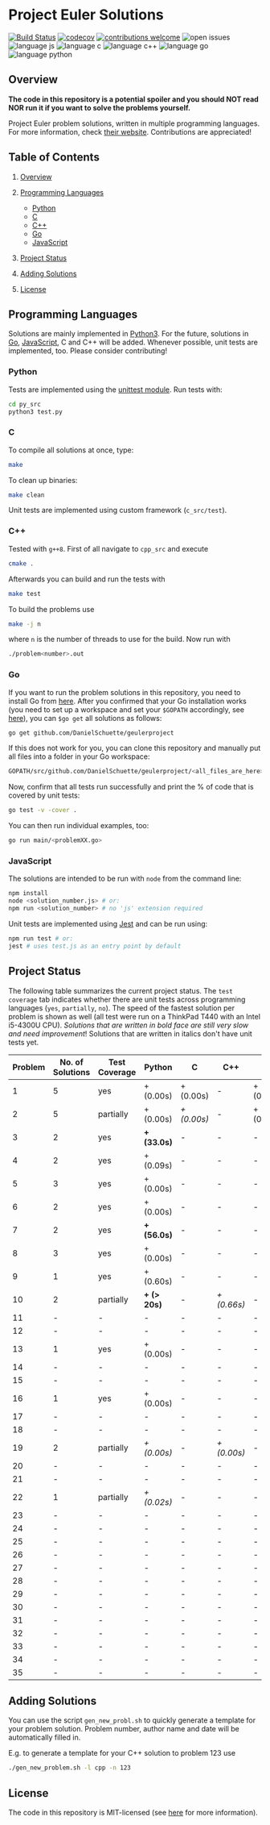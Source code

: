 # Project Euler Solutions

[![Build Status](https://travis-ci.org/PhilippSchuette/projecteuler.svg?branch=master)](https://travis-ci.org/PhilippSchuette/projecteuler) [![codecov](https://codecov.io/gh/PhilippSchuette/projecteuler/branch/master/graph/badge.svg)](https://codecov.io/gh/PhilippSchuette/projecteuler) [![contributions welcome](https://img.shields.io/badge/contributions-welcome-brightgreen.svg?style=flat)](https://github.com/dwyl/esta/issues) ![open issues](https://img.shields.io/github/issues/PhilippSchuette/projecteuler.svg?style=flat) ![language js](https://img.shields.io/badge/Language-JS-blue.svg) ![language c](https://img.shields.io/badge/Language-C-blue.svg) ![language c++](https://img.shields.io/badge/Language-C++-blue.svg) ![language go](https://img.shields.io/badge/Language-Go-blue.svg) ![language python](https://img.shields.io/badge/Language-Python-blue.svg)

## <a name="overview"></a> Overview

**The code in this repository is a potential spoiler and you should NOT read NOR run it if you want to solve the problems yourself.**

Project Euler problem solutions, written in multiple programming languages. For more information, check [their website](https://projecteuler.net/). Contributions are appreciated!

## <a name="toc"></a> Table of Contents

1. [Overview](#overview)

2. [Programming Languages](#langs)

    - [Python](#python)
    - [C](#c)
    - [C++](#cpp)
    - [Go](#go)
    - [JavaScript](#js)

3. [Project Status](#project-status)

4. [Adding Solutions](#adding-solutions)

5. [License](#license)

## <a name="langs"></a> Programming Languages

Solutions are mainly implemented in [Python3](https://www.python.org/). For the future, solutions in [Go](https://golang.org/), [JavaScript](https://www.javascript.com/), C and C++ will be added. Whenever possible, unit tests are implemented, too. Please consider contributing!

### <a name="python"></a> Python

Tests are implemented using the [unittest module](https://docs.python.org/3/library/unittest.html). Run tests with:

```bash
cd py_src
python3 test.py
```

### <a name="c"></a> C

To compile all solutions at once, type:

```bash
make
```

To clean up binaries:

```bash
make clean
```

Unit tests are implemented using custom framework (`c_src/test`).

### <a name="cpp"></a> C++

Tested with `g++8`. First of all navigate to `cpp_src` and execute

```bash
cmake .
```

Afterwards you can build and run the tests with

```bash
make test
```

To build the problems use

```bash
make -j n
```

where `n` is the number of threads to use for the build.
Now run with

```bash
./problem<number>.out
```

### <a name="go"></a> Go

If you want to run the problem solutions in this repository, you need to install Go from [here](https://golang.org/). After you confirmed that your Go installation works (you need to set up a workspace and set your `$GOPATH` accordingly, see [here](https://golang.org/doc/code.html)), you can `$go get` all solutions as follows:

```bash
go get github.com/DanielSchuette/geulerproject
```

If this does not work for you, you can clone this repository and manually put all files into a folder in your Go workspace:

```bash
GOPATH/src/github.com/DanielSchuette/geulerproject/<all_files_are_here>
```

Now, confirm that all tests run successfully and print the % of code that is covered by unit tests:

```bash
go test -v -cover .
```

You can then run individual examples, too:

```bash
go run main/<problemXX.go>
```

### <a name="js"></a> JavaScript

The solutions are intended to be run with `node` from the command line:

```bash
npm install
node <solution_number.js> # or:
npm run <solution_number> # no 'js' extension required
```

Unit tests are implemented using [Jest](https://jestjs.io/docs/en/getting-started.html) and can be run using:

```bash
npm run test # or:
jest # uses test.js as an entry point by default
```

## <a name="project-status"></a> Project Status

The following table summarizes the current project status. The `test coverage` tab indicates whether there are unit tests across programming languages (`yes`, `partially`, `no`). The speed of the fastest solution per problem is shown as well (all test were run on a ThinkPad T440 with an Intel i5-4300U CPU). *Solutions that are written in bold face are still very slow and need improvement*! Solutions that are written in italics don't have unit tests yet.

| Problem | No. of Solutions | Test Coverage |      Python |         C |       C++ |        JS |    Go |
| ------- | ---------------- | ------------- | ----------- |---------- | --------- | --------- | ----- |
|       1 |                5 |           yes |  + (0.00s)  | + (0.00s) |      -    | + (0.23s) | + (s) |
|       2 |                5 |     partially |  + (0.00s)  |*+ (0.00s)*|      -    | + (0.17s) | + (s) |
|       3 |                2 |           yes |**+ (33.0s)**|   -       |      -    |    -      | + (s) |
|       4 |                2 |           yes |  + (0.09s)  |   -       |      -    |    -      | + (s) |
|       5 |                3 |           yes |  + (0.00s)  |   -       |      -    |    -      | + (s) |
|       6 |                2 |           yes |  + (0.00s)  |   -       |      -    |    -      | + (s) |
|       7 |                2 |           yes |**+ (56.0s)**|   -       |      -    |    -      | + (s) |
|       8 |                3 |           yes |  + (0.00s)  |   -       |      -    |    -      | + (s) |
|       9 |                1 |           yes |  + (0.60s)  |   -       |      -    |    -      | + (s) |
|      10 |                2 |     partially |**+ (> 20s)**|   -       |*+ (0.66s)*|    -      | + (s) |
|      11 |                - |             - |     -       |   -       |      -    |    -      |    -  |
|      12 |                - |             - |     -       |   -       |      -    |    -      |    -  |
|      13 |                1 |           yes |  + (0.00s)  |   -       |      -    |    -      |    -  |
|      14 |                - |             - |     -       |   -       |      -    |    -      |    -  |
|      15 |                - |             - |     -       |   -       |      -    |    -      |    -  |
|      16 |                1 |           yes |  + (0.00s)  |   -       |      -    |    -      |    -  |
|      17 |                - |             - |     -       |   -       |      -    |    -      |    -  |
|      18 |                - |             - |     -       |   -       |      -    |    -      |    -  |
|      19 |                2 |     partially | *+ (0.00s)* |   -       |*+ (0.00s)*|    -      |    -  |
|      20 |                - |             - |     -       |   -       |      -    |    -      |    -  |
|      21 |                - |             - |     -       |   -       |      -    |    -      |    -  |
|      22 |                1 |     partially | *+ (0.02s)* |   -       |      -    |    -      |    -  |
|      23 |                - |             - |     -       |   -       |      -    |    -      |    -  |
|      24 |                - |             - |     -       |   -       |      -    |    -      |    -  |
|      25 |                - |             - |     -       |   -       |      -    |    -      |    -  |
|      26 |                - |             - |     -       |   -       |      -    |    -      |    -  |
|      27 |                - |             - |     -       |   -       |      -    |    -      |    -  |
|      28 |                - |             - |     -       |   -       |      -    |    -      |    -  |
|      29 |                - |             - |     -       |   -       |      -    |    -      |    -  |
|      30 |                - |             - |     -       |   -       |      -    |    -      |    -  |
|      31 |                - |             - |     -       |   -       |      -    |    -      |    -  |
|      32 |                - |             - |     -       |   -       |      -    |    -      |    -  |
|      33 |                - |             - |     -       |   -       |      -    |    -      |    -  |
|      34 |                - |             - |     -       |   -       |      -    |    -      |    -  |
|      35 |                - |             - |     -       |   -       |      -    |    -      |    -  |

## <a name="adding-solutions"></a> Adding Solutions

You can use the script `gen_new_probl.sh` to quickly generate a template for your problem solution. Problem number, author name and date will be automatically filled in.

E.g. to generate a template for your C++ solution to problem 123 use

```bash
./gen_new_problem.sh -l cpp -n 123
```

## <a name="license"></a> License

The code in this repository is MIT-licensed (see [here](./LICENSE.md) for more information).
